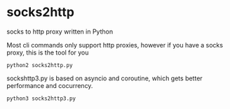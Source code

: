 # socks2http
socks to http proxy written in Python

Most cli commands only support http proxies, however if you have a socks proxy,
this is the tool for you

`python2 socks2http.py`

sockshttp3.py is based on asyncio and coroutine, which gets better performance and cocurrency.

`python3 socks2http3.py`
